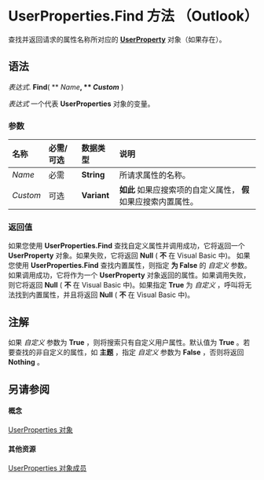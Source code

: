 
# UserProperties.Find 方法 （Outlook）

查找并返回请求的属性名称所对应的  **[UserProperty](c94f642f-4368-d775-a79f-ce6c39bfe1fd.md)** 对象（如果存在）。


## 语法

 _表达式_. **Find**( ** _Name_**, ** _Custom_** )

 _表达式_ 一个代表 **UserProperties** 对象的变量。


### 参数



|**名称**|**必需/可选**|**数据类型**|**说明**|
|:-----|:-----|:-----|:-----|
| _Name_|必需|**String**|所请求属性的名称。|
| _Custom_|可选|**Variant**|**如此** 如果应搜索项的自定义属性， **假** 如果应搜索内置属性。|

### 返回值

如果您使用 **UserProperties.Find** 查找自定义属性并调用成功，它将返回一个 **UserProperty** 对象。如果失败，它将返回 **Null** ( **不** 在 Visual Basic 中)。 如果您使用 **UserProperties.Find** 查找内置属性，则指定 **为 False** 的 _自定义_ 参数。如果调用成功，它将作为一个 **UserProperty** 对象返回的属性。如果调用失败，则它将返回 **Null** ( **不** 在 Visual Basic 中)。如果指定 **True** 为 _自定义_ ，呼叫将无法找到内置属性，并且将返回 **Null** ( **不** 在 Visual Basic 中)。


## 注解

如果 _自定义_ 参数为 **True** ，则将搜索只有自定义用户属性。默认值为 **True** 。若要查找的非自定义的属性，如 **主题** ，指定 _自定义_ 参数为 **False** ，否则将返回 **Nothing** 。


## 另请参阅


#### 概念


[UserProperties 对象](20b49c86-d74f-9bda-382c-559af278c148.md)
#### 其他资源


[UserProperties 对象成员](b71f8a0b-3951-cfb0-89f2-df8851f3993d.md)